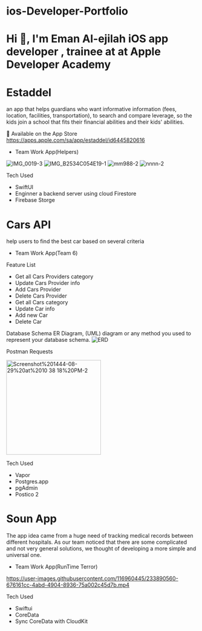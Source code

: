 # ios-Developer-Portfolio
# Hi 👋, I'm Eman Al-ejilah iOS app developer , trainee at at Apple Developer Academy
# Estaddel 
an app that helps guardians who want informative information (fees, location, facilities, transportation), to search and compare leverage, so the kids join a school that fits their financial abilities and their kids' abilities.


📲 Available on the App Store 
https://apps.apple.com/sa/app/estaddel/id6445820616
 - Team Work App(Helpers)
 
![IMG_0019-3](https://user-images.githubusercontent.com/116960445/233881076-7a11ee70-f782-4dbf-b9cb-f7683c3170fd.png)
![IMG_B2534C054E19-1](https://user-images.githubusercontent.com/116960445/233881844-d21118ac-013f-45ed-8744-19bf8bc56dda.png)
![mm988-2](https://user-images.githubusercontent.com/116960445/233882296-8dd161ea-fc49-41aa-bb31-f65d689fe703.png)
![nnnn-2](https://user-images.githubusercontent.com/116960445/233882417-1faf78d6-029c-427c-9c3b-fa6a69b04a4b.png)

 Tech Used
 - SwiftUI 
 - Enginner a backend server using cloud Firestore
 - Firebase Storge

# Cars API
help users to find the best car based on several criteria
 - Team Work App(Team 6)
 
Feature List
- Get all Cars Providers category
- Update Cars Provider info
- Add Cars Provider
- Delete Cars Provider
- Get all Cars category
- Update Car info
- Add new Car
- Delete Car

Database Schema
ER Diagram, (UML) diagram or any method you used to represent your database schema.
![ERD](https://user-images.githubusercontent.com/116960445/233887325-110a29c8-a893-48dd-9360-8d2276e799e2.png)

Postman Requests

<img width="250" alt="Screenshot%201444-08-29%20at%2010 38 18%20PM-2" src="https://user-images.githubusercontent.com/116960445/233887244-df8558fb-6a50-4275-8f5e-e071ab61f385.png">

Tech Used

- Vapor
- Postgres.app
- pgAdmin
- Postico 2



# Soun App
The app idea came from a huge need of tracking medical records between different hospitals. As our team noticed that there are some complicated and not very general solutions, we thought of developing a more simple and universal one.
- Team Work App(RunTime Terror)

https://user-images.githubusercontent.com/116960445/233890560-676161cc-4abd-4904-8936-75a002c45d7b.mp4

Tech Used 
- Swiftui
- CoreData
- Sync CoreData with CloudKit




